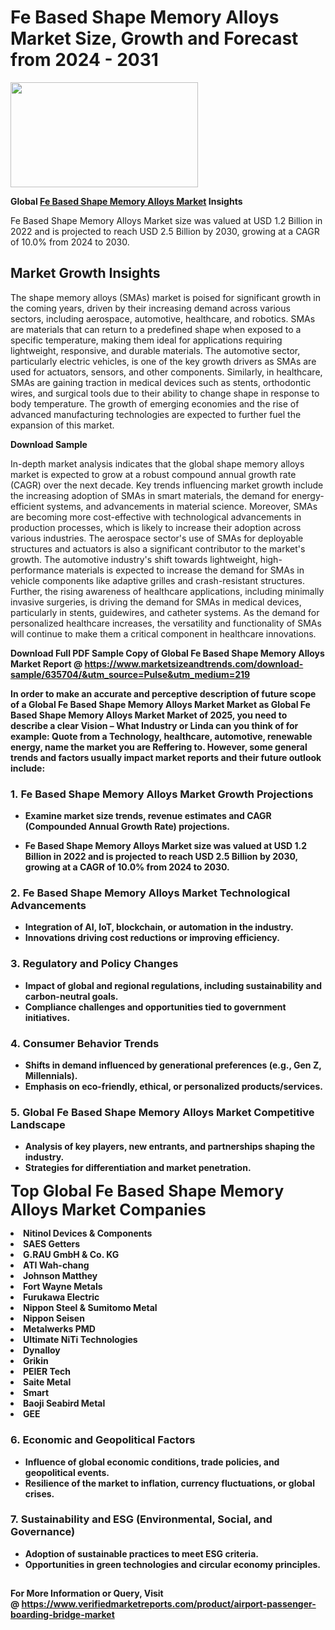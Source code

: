 <H1>Fe Based Shape Memory Alloys Market Size, Growth and Forecast from 2024 - 2031</H1><img class="aligncenter size-medium wp-image-584254" src="https://thirdeyenews.in/wp-content/uploads/2024/09/Global-Market-Research-300x168.jpeg" alt="" width="300" height="168" /><p><strong>Global&nbsp;<a href="https://www.marketsizeandtrends.com/download-sample/635704/&amp;utm_source=Pulse&amp;utm_medium=219">Fe Based Shape Memory Alloys Market</a> Insights</strong></p><p>Fe Based Shape Memory Alloys Market size was valued at USD 1.2 Billion in 2022 and is projected to reach USD 2.5 Billion by 2030, growing at a CAGR of 10.0% from 2024 to 2030.</p><p><h2>Market Growth Insights</h2> <p>The shape memory alloys (SMAs) market is poised for significant growth in the coming years, driven by their increasing demand across various sectors, including aerospace, automotive, healthcare, and robotics. SMAs are materials that can return to a predefined shape when exposed to a specific temperature, making them ideal for applications requiring lightweight, responsive, and durable materials. The automotive sector, particularly electric vehicles, is one of the key growth drivers as SMAs are used for actuators, sensors, and other components. Similarly, in healthcare, SMAs are gaining traction in medical devices such as stents, orthodontic wires, and surgical tools due to their ability to change shape in response to body temperature. The growth of emerging economies and the rise of advanced manufacturing technologies are expected to further fuel the expansion of this market.</p> <p><strong>Download Sample</strong></p> <p>In-depth market analysis indicates that the global shape memory alloys market is expected to grow at a robust compound annual growth rate (CAGR) over the next decade. Key trends influencing market growth include the increasing adoption of SMAs in smart materials, the demand for energy-efficient systems, and advancements in material science. Moreover, SMAs are becoming more cost-effective with technological advancements in production processes, which is likely to increase their adoption across various industries. The aerospace sector's use of SMAs for deployable structures and actuators is also a significant contributor to the market's growth. The automotive industry's shift towards lightweight, high-performance materials is expected to increase the demand for SMAs in vehicle components like adaptive grilles and crash-resistant structures. Further, the rising awareness of healthcare applications, including minimally invasive surgeries, is driving the demand for SMAs in medical devices, particularly in stents, guidewires, and catheter systems. As the demand for personalized healthcare increases, the versatility and functionality of SMAs will continue to make them a critical component in healthcare innovations.</p> <p><strong></p><p><span class=""><strong>Download Full PDF Sample Copy of Global Fe Based Shape Memory Alloys Market Report</strong> @ <a href="https://www.marketsizeandtrends.com/download-sample/635704/&amp;utm_source=Pulse&amp;utm_medium=219" target="_blank">https://www.marketsizeandtrends.com/download-sample/635704/&amp;utm_source=Pulse&amp;utm_medium=219</a></span></p><p>In order to make an accurate and perceptive description of future scope of a Global&nbsp;Fe Based Shape Memory Alloys Market Market as Global&nbsp;Fe Based Shape Memory Alloys Market Market of 2025, you need to describe a clear Vision &ndash; What Industry or Linda can you think of for example: Quote from a Technology, healthcare, automotive, renewable energy, name the market you are Reffering to. However, some general trends and factors usually impact market reports and their future outlook include:</p><h3>1.&nbsp;<strong>Fe Based Shape Memory Alloys Market Growth Projections</strong></h3><ul><li>Examine market size trends, revenue estimates and CAGR (Compounded Annual Growth Rate) projections.</li><li><p>Fe Based Shape Memory Alloys Market size was valued at USD 1.2 Billion in 2022 and is projected to reach USD 2.5 Billion by 2030, growing at a CAGR of 10.0% from 2024 to 2030.</p></li></ul><h3>2.&nbsp;<strong>Fe Based Shape Memory Alloys Market Technological Advancements</strong></h3><ul><li>Integration of AI, IoT, blockchain, or automation in the industry.</li><li>Innovations driving cost reductions or improving efficiency.</li></ul><h3>3.&nbsp;<strong>Regulatory and Policy Changes</strong></h3><ul><li>Impact of global and regional regulations, including sustainability and carbon-neutral goals.</li><li>Compliance challenges and opportunities tied to government initiatives.</li></ul><h3>4.&nbsp;<strong>Consumer Behavior Trends</strong></h3><ul><li>Shifts in demand influenced by generational preferences (e.g., Gen Z, Millennials).</li><li>Emphasis on eco-friendly, ethical, or personalized products/services.</li></ul><h3>5.&nbsp;<strong>Global Fe Based Shape Memory Alloys Market Competitive Landscape</strong></h3><ul><li>Analysis of key players, new entrants, and partnerships shaping the industry.</li><li>Strategies for differentiation and market penetration.</li></ul><p data-pm-slice="1 1 []"><span style="color: inherit; font-family: inherit; font-size: 25px;">Top Global Fe Based Shape Memory Alloys Market Companies</span></p><div class="" data-test-id=""><p><li>Nitinol Devices & Components</li><li> SAES Getters</li><li> G.RAU GmbH & Co. KG</li><li> ATI Wah-chang</li><li> Johnson Matthey</li><li> Fort Wayne Metals</li><li> Furukawa Electric</li><li> Nippon Steel & Sumitomo Metal</li><li> Nippon Seisen</li><li> Metalwerks PMD</li><li> Ultimate NiTi Technologies</li><li> Dynalloy</li><li> Grikin</li><li> PEIER Tech</li><li> Saite Metal</li><li> Smart</li><li> Baoji Seabird Metal</li><li> GEE</li></p></div><h3>6.&nbsp;<strong>Economic and Geopolitical Factors</strong></h3><ul><li>Influence of global economic conditions, trade policies, and geopolitical events.</li><li>Resilience of the market to inflation, currency fluctuations, or global crises.</li></ul><h3>7.&nbsp;<strong>Sustainability and ESG (Environmental, Social, and Governance)</strong></h3><ul><li>Adoption of sustainable practices to meet ESG criteria.</li><li>Opportunities in green technologies and circular economy principles.</li></ul><h2><strong style="font-size: 14px;">For More Information or Query, Visit @&nbsp;</strong><a style="background-color: #ffffff; font-size: 14px;" href="https://www.marketsizeandtrends.com/report/fe-based-shape-memory-alloys-market/" target="_blank">https://www.verifiedmarketreports.com/product/airport-passenger-boarding-bridge-market</a></h2>
